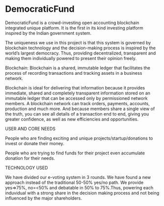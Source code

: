# DemocraticFund
DemocraticFund is a crowd-investing open accounting blockchain integrated unique platform. It is the first in its kind investing platform inspired by the Indian government system.

The uniqueness we use in this project is that this system is governed by blockchain technology and the decision-making process is inspired by the world’s largest democracy. Thus, providing decentralized, transparent and making them individually powered to present their opinion freely.

Blockchain: Blockchain is a shared, immutable ledger that facilitates the process of recording transactions and tracking assets in a business network.

Blockchain is ideal for delivering that information because it provides immediate, shared and completely transparent information stored on an immutable ledger that can be accessed only by permissioned network members. A blockchain network can track orders, payments, accounts, production and much more. And because members share a single view of the truth, you can see all details of a transaction end to end, giving you greater confidence, as well as new efficiencies and opportunities.

USER AND CORE NEEDS

People who are finding exciting and unique projects/startup/donations to invest or donate their money.

People who are trying to find funds for their project even accumulate donation for their needs.

TECHNOLOGY USED

We have divided our e-voting system in 3 rounds. We have found a new approach instead of the traditional 50-50% yes/no path. We provide yes=>75%, no=<50% and debatable in 50% to 75%.Thus, powering each induvidual with a strong share in the decision making process and not being influenced by the major shareholders.

